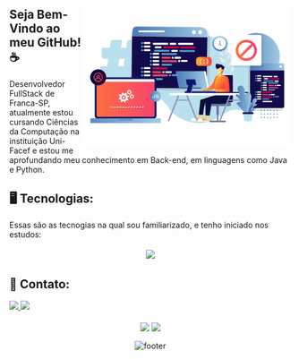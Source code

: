 <div margin=50em>
<img src="Programmer-Illustration.png" align=right width=375px>


## Seja Bem-Vindo ao meu GitHub! ☕️


Desenvolvedor FullStack de Franca-SP, atualmente estou cursando Ciências da Computação na instituição Uni-Facef e estou me aprofundando meu conhecimento em Back-end, em linguagens como Java e Python. 
</div>

  
  ## 🖥️ Tecnologias:
  
Essas são as tecnogias na qual sou familiarizado, e tenho iniciado nos estudos:

#### 
<p align="center">
    <a href="https://skillicons.dev">
    <img src="https://skillicons.dev/icons?i=python,flask,django,react,nodejs,golang,postgres,aws,java" />
    </a>
  </p>
</div>


####   

####   

  ## 📱 Contato:
<div> 
<a href="https://www.linkedin.com/in/lucasvizoto" target="_blank">
  <img src="https://img.shields.io/badge/-linkedin-%23333?style=for-the-badge&logo=linkedin&logoColor=blue" target="_blank">
</a>
<a href="mailto:lucasvizoto364@gmail.com">
  <img src="https://img.shields.io/badge/-Gmail-%23333?style=for-the-badge&logo=gmail&logoColor=white" target="_blank">
</a>
</div>

####

####

<div align="center" margin=50em>
    <img height="170em" src="https://github-readme-stats.vercel.app/api/top-langs/?username=LucasVizoto&theme=dracula&hide_border=true&&layout=compact"/>
    <img height="150em" src="https://github-readme-stats-git-masterrstaa-rickstaa.vercel.app/api?username=LucasVizoto&hide_title=true&show_icons=true&include_all_commits=false&count_private=true&line_height=25&hide=issues&border_radius=3&theme=dracula&hide_border=true"/>
</div>

<div align="center">

  ![footer](https://capsule-render.vercel.app/api?type=waving&color=%&section=footer&reversal=false&descAlignY=50&descSize=7)
  
</div>

